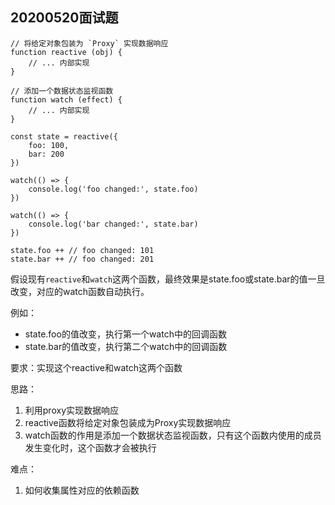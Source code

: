 ## 20200520面试题

```
// 将给定对象包装为 `Proxy` 实现数据响应
function reactive (obj) {
    // ... 内部实现
}

// 添加一个数据状态监视函数
function watch (effect) {
    // ... 内部实现
}

const state = reactive({
    foo: 100,
    bar: 200
})

watch(() => {
    console.log('foo changed:', state.foo)
})

watch(() => {
    console.log('bar changed:', state.bar)
})

state.foo ++ // foo changed: 101
state.bar ++ // foo changed: 201
```

假设现有`reactive`和`watch`这两个函数，最终效果是state.foo或state.bar的值一旦改变，对应的watch函数自动执行。

例如：

- state.foo的值改变，执行第一个watch中的回调函数
- state.bar的值改变，执行第二个watch中的回调函数

要求：实现这个reactive和watch这两个函数

思路：

1. 利用proxy实现数据响应
2. reactive函数将给定对象包装成为Proxy实现数据响应
3. watch函数的作用是添加一个数据状态监视函数，只有这个函数内使用的成员发生变化时，这个函数才会被执行

难点：

1. 如何收集属性对应的依赖函数
